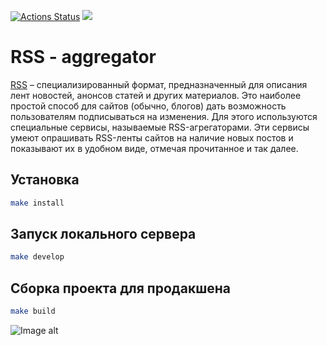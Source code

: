 [![Actions Status](https://github.com/adammilligan/frontend-project-11/workflows/hexlet-check/badge.svg)](https://github.com/adammilligan/frontend-project-11/actions)
<a href="https://codeclimate.com/github/adammilligan/frontend-project-11/maintainability"><img src="https://api.codeclimate.com/v1/badges/864ff06972e0c65bb064/maintainability" /></a>

# RSS - aggregator

[RSS](https://ru.wikipedia.org/wiki/RSS) – специализированный формат, предназначенный для описания лент новостей, анонсов статей и других материалов. Это наиболее простой способ для сайтов (обычно, блогов) дать возможность пользователям подписываться на изменения. Для этого используются специальные сервисы, называемые RSS-агрегаторами. Эти сервисы умеют опрашивать RSS-ленты сайтов на наличие новых постов и показывают их в удобном виде, отмечая прочитанное и так далее.

## Установка
```sh
make install
```
## Запуск локального сервера
```sh
make develop
```
## Сборка проекта для продакшена
```sh
make build
```

![Image alt](https://github.com/adammilligan/frontend-project-11/blob/main/src/images/rss-feed-button.ico)
